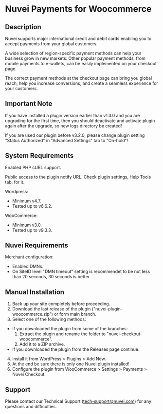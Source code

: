 # Nuvei Payments for Woocommerce

## Description
Nuvei supports major international credit and debit cards enabling you to accept payments from your global customers. 

A wide selection of region-specific payment methods can help your business grow in new markets. Other popular payment methods, from mobile payments to e-wallets, can be easily implemented on your checkout page.

The correct payment methods at the checkout page can bring you global reach, help you increase conversions, and create a seamless experience for your customers.

## Important Note
If you have installed a plugin version earlier than v1.3.0 and you are upgrading for the first time, then you should deactivate and activate plugin again after the upgrade, so new logs directory be created!

If you are used our plugin before v3.2.0, please change plugin setting "Status Authorized" in "Advanced Settings" tab to "On-hold"!

## System Requirements
Enabled PHP cURL support.

Public access to the plugin notify URL. Check plugin settings, Help Tools tab, for it.

Wordpress: 
  - Minimum v4.7.
  - Tested up to v6.6.2.

WooCommerce: 
  - Minimum v3.0.
  - Tested up to v9.3.3.

## Nuvei Requirements
Merchant configuration: 
  - Enabled DMNs.
  - On SiteID level "DMN  timeout" setting is recommendet to be not less than 20 seconds, 30 seconds is better.

## Manual Installation
1. Back up your site completely before proceeding.
2. Download the last release of the plugin ("nuvei-plugin-woocommerce.zip") or form main branch.
3. Select one of the following methods:
  - If you downloaded the plugin from some of the branches:
    1. Extract the plugin and rename the folder to "nuvei-checkout-woocommerce".
	2. Add it to a ZIP archive.
  - If you downloaded the plugin from the Releases page continue.
4. Install it from WordPress > Plugins > Add New.
5. At the end be sure there is only one Nuvei plugin installed!
6. Configure the plugin from WooCommerce > Settings > Payments > Nuvei Checkout.

## Support
Please contact our Technical Support (tech-support@nuvei.com) for any questions and difficulties.
